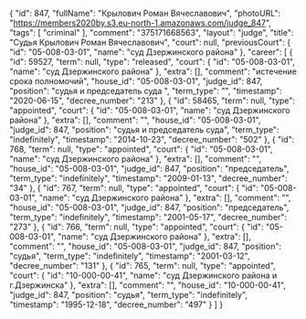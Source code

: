 {
    "id": 847,
    "fullName": "Крылович Роман Вячеславович",
    "photoURL": "https://members2020by.s3.eu-north-1.amazonaws.com/judge_847",
    "tags": [
        "criminal"
    ],
    "comment": "375171668563",
    "layout": "judge",
    "title": "Судья Крылович Роман Вячеславович",
    "court": null,
    "previousCourt": {
        "id": "05-008-03-01",
        "name": "суд Дзержинского района"
    },
    "career": [
        {
            "id": 59527,
            "term": null,
            "type": "released",
            "court": {
                "id": "05-008-03-01",
                "name": "суд Дзержинского района"
            },
            "extra": [],
            "comment": "истечение срока полномочий",
            "house_id": "05-008-03-01",
            "judge_id": 847,
            "position": "судья и председатель суда ",
            "term_type": "",
            "timestamp": "2020-06-15",
            "decree_number": "213"
        },
        {
            "id": 58465,
            "term": null,
            "type": "appointed",
            "court": {
                "id": "05-008-03-01",
                "name": "суд Дзержинского района"
            },
            "extra": [],
            "comment": "",
            "house_id": "05-008-03-01",
            "judge_id": 847,
            "position": "судья и председатель суда",
            "term_type": "indefinitely",
            "timestamp": "2014-10-23",
            "decree_number": "502"
        },
        {
            "id": 768,
            "term": null,
            "type": "appointed",
            "court": {
                "id": "05-008-03-01",
                "name": "суд Дзержинского района"
            },
            "extra": [],
            "comment": "",
            "house_id": "05-008-03-01",
            "judge_id": 847,
            "position": "председатель",
            "term_type": "indefinitely",
            "timestamp": "2009-01-13",
            "decree_number": "34"
        },
        {
            "id": 767,
            "term": null,
            "type": "appointed",
            "court": {
                "id": "05-008-03-01",
                "name": "суд Дзержинского района"
            },
            "extra": [],
            "comment": "",
            "house_id": "05-008-03-01",
            "judge_id": 847,
            "position": "председатель",
            "term_type": "indefinitely",
            "timestamp": "2001-05-17",
            "decree_number": "273"
        },
        {
            "id": 766,
            "term": null,
            "type": "appointed",
            "court": {
                "id": "05-008-03-01",
                "name": "суд Дзержинского района"
            },
            "extra": [],
            "comment": "",
            "house_id": "05-008-03-01",
            "judge_id": 847,
            "position": "судья",
            "term_type": "indefinitely",
            "timestamp": "2001-03-12",
            "decree_number": "131"
        },
        {
            "id": 765,
            "term": null,
            "type": "appointed",
            "court": {
                "id": "10-000-00-41",
                "name": "суд Дзержинского района и г.Дзержинска"
            },
            "extra": [],
            "comment": "",
            "house_id": "10-000-00-41",
            "judge_id": 847,
            "position": "судья",
            "term_type": "indefinitely",
            "timestamp": "1995-12-18",
            "decree_number": "497"
        }
    ]
}